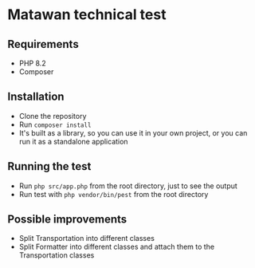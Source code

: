 # Matawan technical test

## Requirements
- PHP 8.2
- Composer

## Installation
- Clone the repository
- Run `composer install`
- It's built as a library, so you can use it in your own project, or you can run it as a standalone application

## Running the test
- Run `php src/app.php` from the root directory, just to see the output
- Run test with `php vendor/bin/pest` from the root directory

## Possible improvements
- Split Transportation into different classes
- Split Formatter into different classes and attach them to the Transportation classes